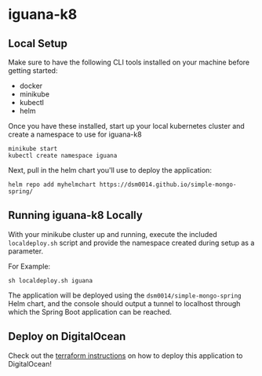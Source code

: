 # iguana-k8

## Local Setup
Make sure to have the following CLI tools installed on your machine before getting started:
- docker
- minikube
- kubectl
- helm

Once you have these installed, start up your local kubernetes cluster and create a namespace to use for iguana-k8
```
minikube start 
kubectl create namespace iguana
``` 

Next, pull in the helm chart you'll use to deploy the application:

``helm repo add myhelmchart https://dsm0014.github.io/simple-mongo-spring/``

## Running iguana-k8 Locally
With your minikube cluster up and running, execute the included ``localdeploy.sh`` script and provide the namespace created 
during setup as a parameter.

For Example:
```
sh localdeploy.sh iguana
```

The application will be deployed using the ``dsm0014/simple-mongo-spring`` Helm chart, and the console should output a tunnel 
to localhost through which the Spring Boot application can be reached.

## Deploy on DigitalOcean
Check out the [terraform instructions](tf/README.md) on how to deploy this application to DigitalOcean!